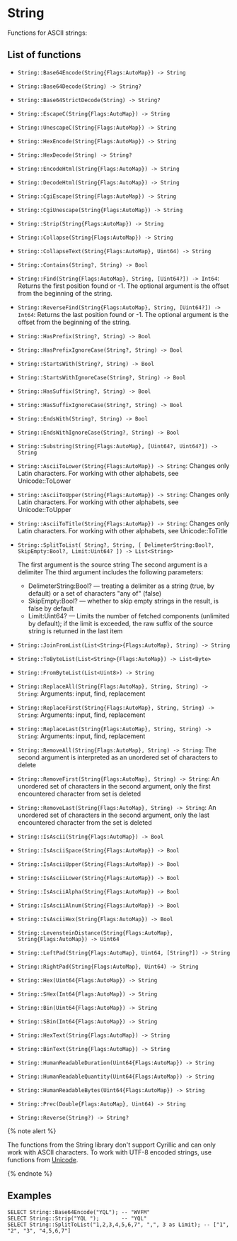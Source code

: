 # String

Functions for ASCII strings:

## List of functions

* `String::Base64Encode(String{Flags:AutoMap}) -> String`

* `String::Base64Decode(String) -> String?`

* `String::Base64StrictDecode(String) -> String?`

* `String::EscapeC(String{Flags:AutoMap}) -> String`

* `String::UnescapeC(String{Flags:AutoMap}) -> String`

* `String::HexEncode(String{Flags:AutoMap}) -> String`

* `String::HexDecode(String) -> String?`

* `String::EncodeHtml(String{Flags:AutoMap}) -> String`

* `String::DecodeHtml(String{Flags:AutoMap}) -> String`

* `String::CgiEscape(String{Flags:AutoMap}) -> String`

* `String::CgiUnescape(String{Flags:AutoMap}) -> String`

* `String::Strip(String{Flags:AutoMap}) -> String`

* `String::Collapse(String{Flags:AutoMap}) -> String`

* `String::CollapseText(String{Flags:AutoMap}, Uint64) -> String`

* `String::Contains(String?, String) -> Bool`

* `String::Find(String{Flags:AutoMap}, String, [Uint64?]) -> Int64`: Returns the first position found or -1. The optional argument is the offset from the beginning of the string.

* `String::ReverseFind(String{Flags:AutoMap}, String, [Uint64?]) -> Int64`: Returns the last position found or -1. The optional argument is the offset from the beginning of the string.

* `String::HasPrefix(String?, String) -> Bool`

* `String::HasPrefixIgnoreCase(String?, String) -> Bool`

* `String::StartsWith(String?, String) -> Bool`

* `String::StartsWithIgnoreCase(String?, String) -> Bool`

* `String::HasSuffix(String?, String) -> Bool`

* `String::HasSuffixIgnoreCase(String?, String) -> Bool`

* `String::EndsWith(String?, String) -> Bool`

* `String::EndsWithIgnoreCase(String?, String) -> Bool`

* `String::Substring(String{Flags:AutoMap}, [Uint64?, Uint64?]) -> String`

* `String::AsciiToLower(String{Flags:AutoMap}) -> String`: Changes only Latin characters. For working with other alphabets, see Unicode::ToLower

* `String::AsciiToUpper(String{Flags:AutoMap}) -> String`: Changes only Latin characters. For working with other alphabets, see Unicode::ToUpper

* `String::AsciiToTitle(String{Flags:AutoMap}) -> String`: Changes only Latin characters. For working with other alphabets, see Unicode::ToTitle

* `String::SplitToList( String?, String, [ DelimeterString:Bool?, SkipEmpty:Bool?, Limit:Uint64? ]) -> List<String>`

  The first argument is the source string
  The second argument is a delimiter
  The third argument includes the following parameters:

  - DelimeterString:Bool? — treating a delimiter as a string (true, by default) or a set of characters "any of" (false)
  - SkipEmpty:Bool? — whether to skip empty strings in the result, is false by default
  - Limit:Uint64? — Limits the number of fetched components (unlimited by default); if the limit is exceeded, the raw suffix of the source string is returned in the last item

* `String::JoinFromList(List<String>{Flags:AutoMap}, String) -> String`

* `String::ToByteList(List<String>{Flags:AutoMap}) -> List<Byte>`

* `String::FromByteList(List<Uint8>) -> String`

* `String::ReplaceAll(String{Flags:AutoMap}, String, String) -> String`: Arguments: input, find, replacement

* `String::ReplaceFirst(String{Flags:AutoMap}, String, String) -> String`: Arguments: input, find, replacement

* `String::ReplaceLast(String{Flags:AutoMap}, String, String) -> String`: Arguments: input, find, replacement

* `String::RemoveAll(String{Flags:AutoMap}, String) -> String`: The second argument is interpreted as an unordered set of characters to delete

* `String::RemoveFirst(String{Flags:AutoMap}, String) -> String`: An unordered set of characters in the second argument, only the first encountered character from set is deleted

* `String::RemoveLast(String{Flags:AutoMap}, String) -> String`: An unordered set of characters in the second argument, only the last encountered character from the set is deleted

* `String::IsAscii(String{Flags:AutoMap}) -> Bool`

* `String::IsAsciiSpace(String{Flags:AutoMap}) -> Bool`

* `String::IsAsciiUpper(String{Flags:AutoMap}) -> Bool`

* `String::IsAsciiLower(String{Flags:AutoMap}) -> Bool`

* `String::IsAsciiAlpha(String{Flags:AutoMap}) -> Bool`

* `String::IsAsciiAlnum(String{Flags:AutoMap}) -> Bool`

* `String::IsAsciiHex(String{Flags:AutoMap}) -> Bool`

* `String::LevensteinDistance(String{Flags:AutoMap}, String{Flags:AutoMap}) -> Uint64`

* `String::LeftPad(String{Flags:AutoMap}, Uint64, [String?]) -> String`

* `String::RightPad(String{Flags:AutoMap}, Uint64) -> String`

* `String::Hex(Uint64{Flags:AutoMap}) -> String`

* `String::SHex(Int64{Flags:AutoMap}) -> String`

* `String::Bin(Uint64{Flags:AutoMap}) -> String`

* `String::SBin(Int64{Flags:AutoMap}) -> String`

* `String::HexText(String{Flags:AutoMap}) -> String`

* `String::BinText(String{Flags:AutoMap}) -> String`

* `String::HumanReadableDuration(Uint64{Flags:AutoMap}) -> String`

* `String::HumanReadableQuantity(Uint64{Flags:AutoMap}) -> String`

* `String::HumanReadableBytes(Uint64{Flags:AutoMap}) -> String`

* `String::Prec(Double{Flags:AutoMap}, Uint64) -> String`

* `String::Reverse(String?) -> String?`

{% note alert %}

The functions from the String library don't support Cyrillic and can only work with ASCII characters. To work with UTF-8 encoded strings, use functions from [Unicode](../unicode.md).

{% endnote %}

## Examples

```yql
SELECT String::Base64Encode("YQL"); -- "WVFM"
SELECT String::Strip("YQL ");       -- "YQL"
SELECT String::SplitToList("1,2,3,4,5,6,7", ",", 3 as Limit); -- ["1", "2", "3", "4,5,6,7"]
```

